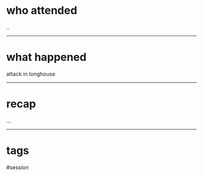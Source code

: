 # who attended

..

---
# what happened

attack in longhouse

---
# recap

...

---
# tags

#session